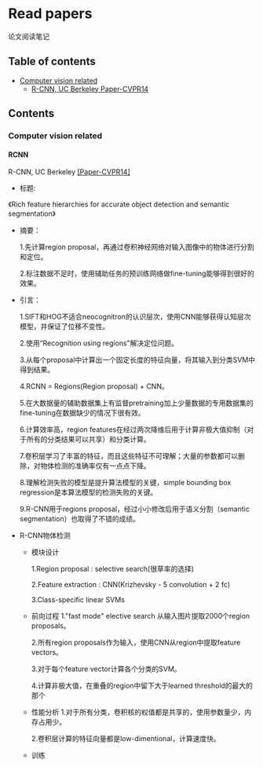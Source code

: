 # Read papers
论文阅读笔记

## Table of contents
- [Computer vision related](#computer-vision-related)
  - [R-CNN, UC Berkeley Paper-CVPR14](#rcnn)

## Contents

### Computer vision related

#### RCNN
R-CNN, UC Berkeley [[Paper-CVPR14]](http://www.cv-foundation.org/openaccess/content_cvpr_2014/papers/Girshick_Rich_Feature_Hierarchies_2014_CVPR_paper.pdf)
- 标题:

《Rich feature hierarchies for accurate object detection and semantic segmentation》
- 摘要：

  1.先计算region proposal，再通过卷积神经网络对输入图像中的物体进行分割和定位。
  
  2.标注数据不足时，使用辅助任务的预训练网络做fine-tuning能够得到很好的效果。
- 引言：

  1.SIFT和HOG不适合neocognitron的认识层次，使用CNN能够获得认知层次模型，并保证了位移不变性。
  
  2.使用“Recognition using regions"解决定位问题。
  
  3.从每个proposal中计算出一个固定长度的特征向量，将其输入到分类SVM中得到结果。
  
  4.RCNN = Regions(Region proposal) + CNN。
  
  5.在大数据量的辅助数据集上有监督pretraining加上少量数据的专用数据集的fine-tuning在数据缺少的情况下很有效。
  
  6.计算效率高，region features在经过两次降维后用于计算非极大值抑制（对于所有的分类结果可以共享）和分类计算。
  
  7.卷积层学习了丰富的特征，而且这些特征不可理解；大量的参数都可以删除，对物体检测的准确率仅有一点点下降。
  
  8.理解检测失败的模型是提升算法模型的关键，simple bounding box regression是本算法模型的检测失败的关键。
  
  9.R-CNN用于regions proposal，经过小小修改后用于语义分割（semantic segmentation）也取得了不错的成绩。
- R-CNN物体检测
  - 模块设计
  
    1.Region proposal : selective search(很草率的选择)
    
    2.Feature extraction : CNN(Krizhevsky - 5 convolution + 2 fc)
    
    3.Class-specific linear SVMs
  - 前向过程
    1."fast mode" elective search 从输入图片提取2000个region proposals。
    
    2.所有region proposals作为输入，使用CNN从region中提取feature vectors。
    
    3.对于每个feature vector计算各个分类的SVM。
    
    4.计算非极大值，在重叠的region中留下大于learned threshold的最大的那个
  - 性能分析
    1.对于所有分类，卷积核的权值都是共享的，使用参数量少，内存占用少。
    
    2.卷积层计算的特征向量都是low-dimentional，计算速度快。
  - 训练

  
